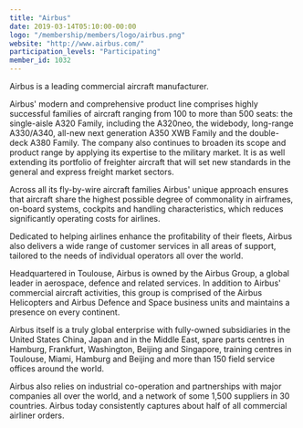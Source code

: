 ```yaml
---
title: "Airbus"
date: 2019-03-14T05:10:00-00:00
logo: "/membership/members/logo/airbus.png"
website: "http://www.airbus.com/"
participation_levels: "Participating"
member_id: 1032
---
```


Airbus is a leading commercial aircraft manufacturer.

Airbus' modern and comprehensive product line comprises highly successful families of aircraft ranging from 100 to more than 500 seats: the single-aisle A320 Family, including the A320neo, the widebody, long-range A330/A340, all-new next generation A350 XWB Family and the double-deck A380 Family. The company also continues to broaden its scope and product range by applying its expertise to the military market. It is as well extending its portfolio of freighter aircraft that will set new standards in the general and express freight market sectors.

Across all its fly-by-wire aircraft families Airbus' unique approach ensures that aircraft share the highest possible degree of commonality in airframes, on-board systems, cockpits and handling characteristics, which reduces significantly operating costs for airlines.

Dedicated to helping airlines enhance the profitability of their fleets, Airbus also delivers a wide range of customer services in all areas of support, tailored to the needs of individual operators all over the world.

Headquartered in Toulouse, Airbus is owned by the Airbus Group, a global leader in aerospace, defence and related services. In addition to Airbus' commercial aircraft activities, this group is comprised of the Airbus Helicopters and Airbus Defence and Space business units and maintains a presence on every continent.

Airbus itself is a truly global enterprise with fully-owned subsidiaries in the United States China, Japan and in the Middle East, spare parts centres in Hamburg, Frankfurt, Washington, Beijing and Singapore, training centres in Toulouse, Miami, Hamburg and Beijing and more than 150 field service offices around the world.

Airbus also relies on industrial co-operation and partnerships with major companies all over the world, and a network of some 1,500 suppliers in 30 countries. Airbus today consistently captures about half of all commercial airliner orders.